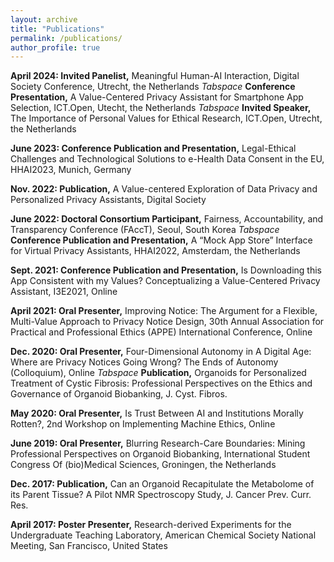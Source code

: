 ```yaml
---
layout: archive
title: "Publications"
permalink: /publications/
author_profile: true
---
```


**April 2024: Invited Panelist,** Meaningful Human-AI Interaction, Digital Society Conference, Utrecht, the Netherlands
*Tabspace* **Conference Presentation,** A Value-Centered Privacy Assistant for Smartphone App Selection, ICT.Open, Utecht, the Netherlands
*Tabspace* **Invited Speaker,** The Importance of Personal Values for Ethical Research, ICT.Open, Utrecht, the Netherlands
              
**June 2023:	Conference Publication and Presentation,** Legal-Ethical Challenges and Technological Solutions to e-Health Data Consent in the EU, HHAI2023, Munich, Germany

**Nov. 2022:	Publication,** A Value-centered Exploration of Data Privacy and Personalized Privacy Assistants, Digital Society

**June 2022:	Doctoral Consortium Participant,** Fairness, Accountability, and Transparency Conference (FAccT), Seoul, South Korea
*Tabspace* **Conference Publication and Presentation,** A “Mock App Store” Interface for Virtual Privacy Assistants, HHAI2022, Amsterdam, the Netherlands 

**Sept. 2021:	Conference Publication and Presentation,** Is Downloading this App Consistent with my Values? Conceptualizing a Value-Centered Privacy Assistant, I3E2021, Online

**April 2021:	Oral Presenter,** Improving Notice: The Argument for a Flexible, Multi-Value Approach to Privacy Notice Design, 30th Annual Association for Practical and Professional Ethics (APPE) International Conference, Online

**Dec. 2020:	Oral Presenter,** Four-Dimensional Autonomy in A Digital Age: Where are Privacy Notices Going Wrong? The Ends of Autonomy (Colloquium), Online
*Tabspace* **Publication,** Organoids for Personalized Treatment of Cystic Fibrosis: Professional Perspectives on the Ethics and Governance of Organoid Biobanking, J. Cyst. Fibros.

**May 2020:	Oral Presenter,** Is Trust Between AI and Institutions Morally Rotten?, 2nd Workshop on Implementing Machine Ethics, Online

**June 2019:	Oral Presenter,** Blurring Research-Care Boundaries: Mining Professional Perspectives on Organoid Biobanking, International Student Congress Of (bio)Medical Sciences, Groningen, the Netherlands

**Dec. 2017: 	Publication,** Can an Organoid Recapitulate the Metabolome of its Parent Tissue? A Pilot NMR Spectroscopy Study, J. Cancer Prev. Curr. Res.

**April 2017: 	Poster Presenter,** Research-derived Experiments for the Undergraduate Teaching Laboratory, American Chemical Society National Meeting, San Francisco, United States


